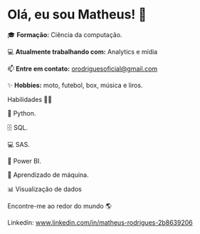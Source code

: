 # Olá, eu sou Matheus! 👋

🎓 **Formação:** Ciência da computação.

💻 **Atualmente trabalhando com:** Analytics e mídia

📫 **Entre em contato:** orodriguesoficial@gmail.com  

✨ **Hobbies:** moto, futebol, box, música e liros.

Habilidades 👩‍💻

🐍 Python.

🗄 SQL.

💻 SAS.

🧮 Power BI.

🔮 Aprendizado de máquina.

📊 Visualização de dados

Encontre-me ao redor do mundo 🌎

Linkedin: www.linkedin.com/in/matheus-rodrigues-2b8639206

